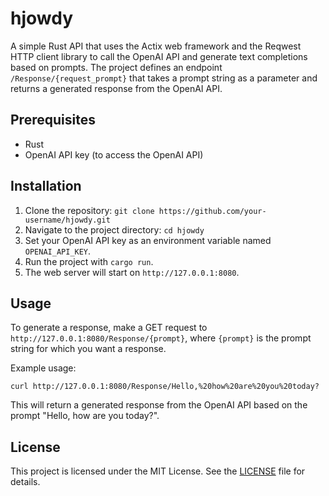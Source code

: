 # hjowdy

A simple Rust API that uses the Actix web framework and the Reqwest HTTP client library to call the OpenAI API and generate text completions based on prompts. The project defines an endpoint `/Response/{request_prompt}` that takes a prompt string as a parameter and returns a generated response from the OpenAI API.

## Prerequisites

- Rust
- OpenAI API key (to access the OpenAI API)

## Installation

1. Clone the repository: `git clone https://github.com/your-username/hjowdy.git`
2. Navigate to the project directory: `cd hjowdy`
3. Set your OpenAI API key as an environment variable named `OPENAI_API_KEY`.
4. Run the project with `cargo run`.
5. The web server will start on `http://127.0.0.1:8080`.

## Usage

To generate a response, make a GET request to `http://127.0.0.1:8080/Response/{prompt}`, where `{prompt}` is the prompt string for which you want a response.

Example usage:

```shell
curl http://127.0.0.1:8080/Response/Hello,%20how%20are%20you%20today?
```

This will return a generated response from the OpenAI API based on the prompt "Hello, how are you today?".

## License

This project is licensed under the MIT License. See the [LICENSE](LICENSE) file for details.

